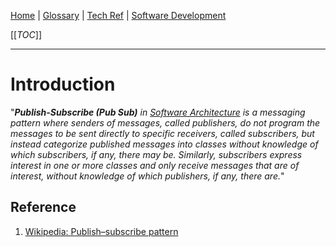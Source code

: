 [Home](/Slalom-LLC/Slalom-Consulting) | [Glossary](/Glossary) | [Tech Ref](/Tech-Ref) | [Software Development](/Tech-Ref/Software-Development)

[[_TOC_]]

---
# Introduction
"_***Publish-Subscribe (Pub Sub)*** in [Software Architecture](https://en.wikipedia.org/wiki/Software_architecture) is a messaging pattern where senders of messages, called publishers, do not program the messages to be sent directly to specific receivers, called subscribers, but instead categorize published messages into classes without knowledge of which subscribers, if any, there may be. Similarly, subscribers express interest in one or more classes and only receive messages that are of interest, without knowledge of which publishers, if any, there are._"

## Reference
1. [Wikipedia: Publish–subscribe pattern](https://en.wikipedia.org/wiki/Publish%E2%80%93subscribe_pattern) 

